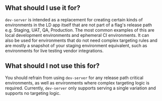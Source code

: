 ## What should I use it for?

`dev-server` is intended as a replacement for creating certain kinds of environments in the LD app itself that are not part of a flag's release path e.g. Staging, UAT, QA, Production. The most common examples of this are local development environments and ephemeral CI environments. It can also be used for environments that do not need complex targeting rules and are mostly a snapshot of your staging environment equivalent, such as environments for live testing vendor integrations.

## What should I not use this for?

You should refrain from using `dev-server` for any release path critical environments, as well as environments where complex targeting logic is required. Currently, `dev-server` only supports serving a single variation and supports no targeting logic.
